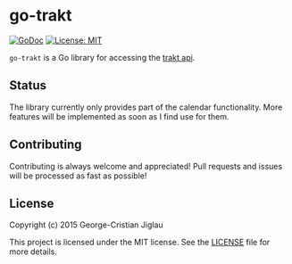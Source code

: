 go-trakt
========
[![GoDoc](http://img.shields.io/badge/api-Godoc-blue.svg?style=flat-square)](https://godoc.org/github.com/noonien/go-trakt)
[![License: MIT](http://img.shields.io/badge/license-MIT-blue.svg?style=flat-square)](https://github.com/noonien/go-trakt/blob/master/LICENSE)

`go-trakt` is a Go library for accessing the [trakt api](http://docs.trakt.apiary.io/).


Status
------
The library currently only provides part of the calendar functionality. More
features will be implemented as soon as I find use for them.


Contributing
------------
Contributing is always welcome and appreciated! Pull requests and issues will
be processed as fast as possible!


License
---------
Copyright (c) 2015 George-Cristian Jiglau

This project is licensed under the MIT license.
See the [LICENSE](https://github.com/noonien/go-trakt/blob/master/LICENSE) file
for more details.
